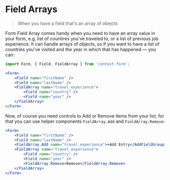 # Field Arrays

> When you have a field that's an array of obejcts

Form Field Array comes handy when you need to have an array value in your form, e.g. list of countires you've traveled to, or a list of previous job experience. It can handle arrays of objects, so if you want to have a list of countries you've visited and the year in which that has happened — you can:

```jsx
import Form, { Field, FieldArray } from 'context-form';

<Form>
    <Field name="firstName" />
    <Field name="lastName" />
    <FieldArray name="travel_experience">
        <Field name="country" />
        <Field name="year" />
    </FieldArray>
</Form>
```

Now, of course you need controls to Add or Remove items from your list, for that you can use helper components `FieldArray.Add` and `FieldArray.Remove`:

```jsx
<Form>
    <Field name="firstName" />
    <Field name="lastName" />
    <FieldArray.Add name="travel_experience">+Add Entry</AddFieldGroup>
    <FieldArray name="travel_experience">
        <Field name="country" />
        <Field name="year" />
        <FieldArray.Remove>Remove</FieldArray.Remove>
    </FieldArray>
</Form>
```

